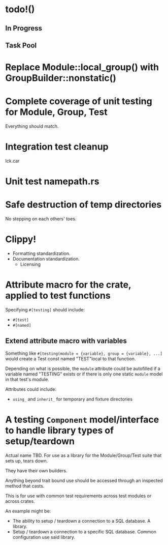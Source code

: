 todo!()
======================================================

In Progress
------------------------------------------------------


Task Pool
------------------------------------------------------

# Replace Module::local_group() with GroupBuilder::nonstatic()

# Complete coverage of unit testing for Module, Group, Test

Everything should match.

# Integration test cleanup
Ick.car

# Unit test namepath.rs

# Safe destruction of temp directories

No stepping on each others' toes.

# Clippy!

- Formatting standardization.
- Documentation standardization.
  + Licensing

# Attribute macro for the crate, applied to test functions

Specifying `#[testing]` should include:
- `#[test]`
- `#[named]`

## Extend attribute macro with variables

Something like `#[testing(module = {variable}, group = {variable}, ...]` would create a Test const named "TEST"local to that function.

Depending on what is possible, the `module` attribute could be autofilled if a variable named "TESTING" exists or if there is only one static `module` model in that test's module.

Attributes could include:
- `using_` and `inherit_` for temporary and fixture directories

# A testing `Component` model/interface to handle library types of setup/teardown

Actual name TBD. For use as a library for the Module/Group/Test suite that sets up, tears down.

They have their own builders.

Anything beyond trait bound use should be accessed through an inspected method that casts.

This is for use with common test requirements across test modules or across crates.

An example might be:
- The ability to setup / teardown a connection to a SQL database. A library.
- Setup / teardown a connection to a specific SQL database. Common configuration use said library.

